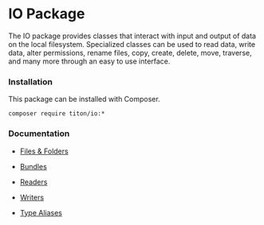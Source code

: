 # IO Package #

The IO package provides classes that interact with input and output of data on the local filesystem.
Specialized classes can be used to read data, write data, alter permissions, rename files,
copy, create, delete, move, traverse, and many more through an easy to use interface.

### Installation ###

This package can be installed with Composer.

```shell
composer require titon/io:*
```

### Documentation ###

* [Files & Folders](files.md)
* [Bundles](bundles.md)
* [Readers](readers.md)
* [Writers](writers.md)


* [Type Aliases](types.md)
